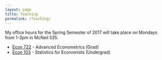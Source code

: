 ```yaml
---
layout: page
title: Teaching
permalink: /Teaching/
---
```

My office hours for the Spring Semester of 2017 will take place on Mondays from 1-3pm in McNeil 535.


- [Econ 722](http://ditraglia.com/econ722) - Advanced Econometrics (Grad)
- [Econ 103](http://ditraglia.com/Econ103Public) - Statistics for Economists (Undergrad)


